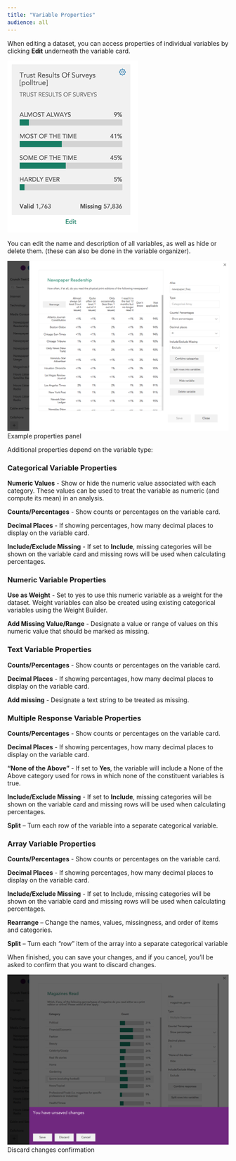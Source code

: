 ```yaml
---
title: "Variable Properties"
audience: all
---
```


When editing a dataset, you can access properties of individual variables by
clicking **Edit** underneath the variable card.

![](images/edit-variable-properties-resized.png)

You can edit the name and description of all variables, as well as hide or
delete them. (these can also be done in the variable organizer).

![](images/variable-properties-page.png)Example properties panel

Additional properties depend on the variable type:

### Categorical Variable Properties

**Numeric Values** \- Show or hide the numeric value associated with each category. These values can be used to treat the variable as numeric (and compute its mean) in an analysis.

**Counts/Percentages** \- Show counts or percentages on the variable card.

**Decimal Places** \- If showing percentages, how many decimal places to display on the variable card.

**Include/Exclude Missing** \- If set to **Include**, missing categories will be shown on the variable card and missing rows will be used when calculating percentages.

### Numeric Variable Properties

**Use as Weight** \- Set to yes to use this numeric variable as a weight for the dataset. Weight variables can also be created using existing categorical variables using the Weight Builder.

**Add Missing Value/Range** \- Designate a value or range of values on this numeric value that should be marked as missing.

### Text Variable Properties

**Counts/Percentages** \- Show counts or percentages on the variable card.

**Decimal Places** \- If showing percentages, how many decimal places to display on the variable card.

**Add missing** \- Designate a text string to be treated as missing.

### Multiple Response Variable Properties

**Counts/Percentages** \- Show counts or percentages on the variable card.

**Decimal Places** \- If showing percentages, how many decimal places to display on the variable card.

**“None of the Above”** \- If set to **Yes**, the variable will include a None of the Above category used for rows in which none of the constituent variables is true.  

**Include/Exclude Missing** \- If set to **Include**, missing categories will be shown on the variable card and missing rows will be used when calculating percentages.

**Split** – Turn each row of the variable into a separate categorical variable.

### Array Variable Properties

**Counts/Percentages** \- Show counts or percentages on the variable card.

**Decimal Places** \- If showing percentages, how many decimal places to display on the variable card.

**Include/Exclude Missing** \- If set to Include, missing categories will be shown on the variable card and missing rows will be used when calculating percentages.

**Rearrange** – Change the names, values, missingness, and order of items and categories.

**Split** – Turn each “row” item of the array into a separate categorical variable



When finished, you can save your changes, and if you cancel, you’ll be asked
to confirm that you want to discard changes.

![Discard changes confirmation](images/variable-properties-save.png)Discard
changes confirmation


